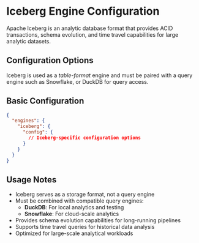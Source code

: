 # Iceberg Engine Configuration

Apache Iceberg is an analytic database format that provides ACID transactions, schema evolution, and time travel capabilities for large analytic datasets.

## Configuration Options

Iceberg is used as a *table-format* engine and must be paired with a query engine such as Snowflake, or DuckDB for query access.

## Basic Configuration

```json
{
  "engines": {
    "iceberg": {
      "config": {
        // Iceberg-specific configuration options
      }
    }
  }
}
```

## Usage Notes

- Iceberg serves as a storage format, not a query engine
- Must be combined with compatible query engines:
  - **DuckDB**: For local analytics and testing
  - **Snowflake**: For cloud-scale analytics  
- Provides schema evolution capabilities for long-running pipelines
- Supports time travel queries for historical data analysis
- Optimized for large-scale analytical workloads